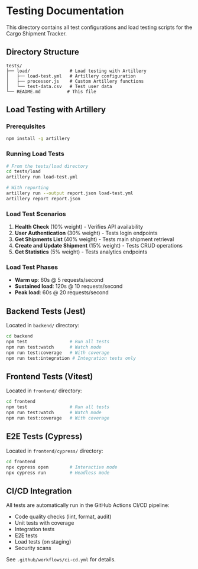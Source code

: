 # Testing Documentation

This directory contains all test configurations and load testing scripts for the Cargo Shipment Tracker.

## Directory Structure

```
tests/
├── load/               # Load testing with Artillery
│   ├── load-test.yml   # Artillery configuration
│   ├── processor.js    # Custom Artillery functions
│   └── test-data.csv   # Test user data
└── README.md          # This file
```

## Load Testing with Artillery

### Prerequisites
```bash
npm install -g artillery
```

### Running Load Tests
```bash
# From the tests/load directory
cd tests/load
artillery run load-test.yml

# With reporting
artillery run --output report.json load-test.yml
artillery report report.json
```

### Load Test Scenarios

1. **Health Check** (10% weight) - Verifies API availability
2. **User Authentication** (30% weight) - Tests login endpoints
3. **Get Shipments List** (40% weight) - Tests main shipment retrieval
4. **Create and Update Shipment** (15% weight) - Tests CRUD operations
5. **Get Statistics** (5% weight) - Tests analytics endpoints

### Load Test Phases

- **Warm up**: 60s @ 5 requests/second
- **Sustained load**: 120s @ 10 requests/second  
- **Peak load**: 60s @ 20 requests/second

## Backend Tests (Jest)

Located in `backend/` directory:
```bash
cd backend
npm test                # Run all tests
npm run test:watch      # Watch mode
npm run test:coverage   # With coverage
npm run test:integration # Integration tests only
```

## Frontend Tests (Vitest)

Located in `frontend/` directory:
```bash
cd frontend
npm test                # Run all tests
npm run test:watch      # Watch mode
npm run test:coverage   # With coverage
```

## E2E Tests (Cypress)

Located in `frontend/cypress/` directory:
```bash
cd frontend
npx cypress open        # Interactive mode
npx cypress run         # Headless mode
```

## CI/CD Integration

All tests are automatically run in the GitHub Actions CI/CD pipeline:
- Code quality checks (lint, format, audit)
- Unit tests with coverage
- Integration tests
- E2E tests
- Load tests (on staging)
- Security scans

See `.github/workflows/ci-cd.yml` for details.

